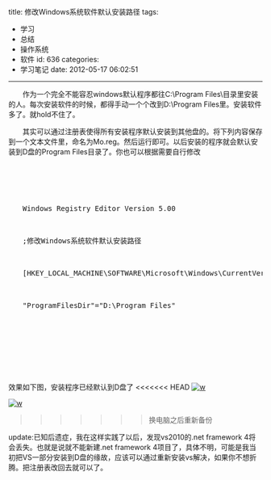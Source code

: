 title: 修改Windows系统软件默认安装路径
tags:
  - 学习
  - 总结
  - 操作系统
  - 软件
id: 636
categories:
  - 学习笔记
date: 2012-05-17 06:02:51
---

　　作为一个完全不能容忍windows默认程序都往C:\Program Files\目录里安装的人。每次安装软件的时候，都得手动一个个改到D:\Program Files里。安装软件多了。就hold不住了。

　　其实可以通过注册表使得所有安装程序默认安装到其他盘的。将下列内容保存到一个文本文件里，命名为Mo.reg。然后运行即可。以后安装的程序就会默认安装到D盘的Program Files目录了。你也可以根据需要自行修改

　　<pre lang="c">

　　Windows Registry Editor Version 5.00

　　;修改Windows系统软件默认安装路径

　　[HKEY_LOCAL_MACHINE\SOFTWARE\Microsoft\Windows\CurrentVersion]

　　"ProgramFilesDir"="D:\\Program Files"

　　</pre>
效果如下图，安装程序已经默认到D盘了
<<<<<<< HEAD
[![]({{BASE_PATH}}/images/a83d479db2c8d3fac56dc0dacca9fca7329d7c61.jpg "w")](http://leaverimage.b0.upaiyun.com/21644_o.jpg)
=======
[![](/images/a83d479db2c8d3fac56dc0dacca9fca7329d7c61.jpg "w")](http://leaverimage.b0.upaiyun.com/21644_o.jpg)
>>>>>>> 换电脑之后重新备份

update:已知后遗症，我在这样实践了以后，发现vs2010的.net framework 4将会丢失。也就是说就不能新建.net framework 4项目了，具体不明，可能是我当初把VS一部分安装到D盘的缘故，应该可以通过重新安装vs解决，如果你不想折腾。把注册表改回去就可以了。